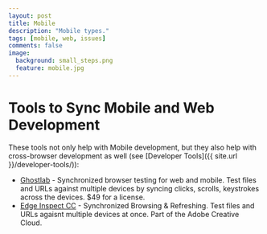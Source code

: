 ```yaml
---
layout: post
title: Mobile
description: "Mobile types."
tags: [mobile, web, issues]
comments: false
image:
  background: small_steps.png
  feature: mobile.jpg
---
```


# Tools to Sync Mobile and Web Development

These tools not only help with Mobile development, but they also help with cross-browser development as well (see [Developer Tools]({{ site.url }}/developer-tools/)):

* [Ghostlab](http://vanamco.com/ghostlab/) - Synchronized browser testing for web and mobile.  Test files and URLs against multiple devices by syncing clicks, scrolls, keystrokes across the devices. $49 for a license.
* [Edge Inspect CC](https://creative.adobe.com/products/inspect) - Synchronized Browsing & Refreshing. Test files and URLs agaisnt multiple devices at once.  Part of the Adobe Creative Cloud.

